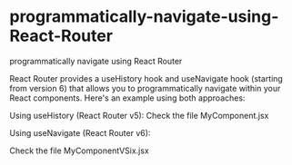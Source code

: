 # programmatically-navigate-using-React-Router
programmatically navigate using React Router


React Router provides a useHistory hook and useNavigate hook (starting from version 6) that allows you to programmatically navigate within your React components. Here's an example using both approaches:

Using useHistory (React Router v5): 
Check the file MyComponent.jsx 

Using useNavigate (React Router v6):

Check the file  MyComponentVSix.jsx



